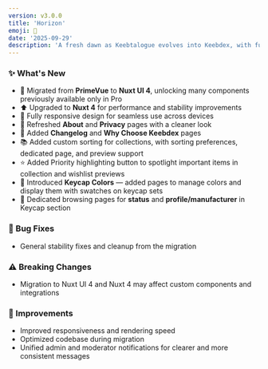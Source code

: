 ```yaml
---
version: v3.0.0
title: 'Horizon'
emoji: 🌅
date: '2025-09-29'
description: 'A fresh dawn as Keebtalogue evolves into Keebdex, with full responsiveness, upgraded tech stack, refreshed pages, and new tools to organize your collections.'
---
```


### ✨ What's New

- 🔄 Migrated from **PrimeVue** to **Nuxt UI 4**, unlocking many components previously available only in Pro
- ⬆️ Upgraded to **Nuxt 4** for performance and stability improvements
- 📱 Fully responsive design for seamless use across devices
- 🎨 Refreshed **About** and **Privacy** pages with a cleaner look
- 📝 Added **Changelog** and **Why Choose Keebdex** pages
- 📚 Added custom sorting for collections, with sorting preferences, dedicated page, and preview support
- ⭐ Added Priority highlighting button to spotlight important items in collection and wishlist previews
- 🎨 Introduced **Keycap Colors** — added pages to manage colors and display them with swatches on keycap sets
- 🔎 Dedicated browsing pages for **status** and **profile/manufacturer** in Keycap section

### 🐛 Bug Fixes

- General stability fixes and cleanup from the migration

### ⚠️ Breaking Changes

- Migration to Nuxt UI 4 and Nuxt 4 may affect custom components and integrations

### 🚀 Improvements

- Improved responsiveness and rendering speed
- Optimized codebase during migration
- Unified admin and moderator notifications for clearer and more consistent messages

